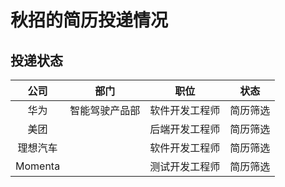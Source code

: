 # 秋招的简历投递情况
## 投递状态
|   公司    |       部门     |     职位      |   状态      |
|   :---:  |      :---:     |   :---:      |  :---:     |
|   华为    |  智能驾驶产品部  | 软件开发工程师  |   简历筛选   |
|   美团    |               | 后端开发工程师  | 简历筛选     |
|   理想汽车 |               | 软件开发工程师  |  简历筛选    |
|  Momenta |               |  测试开发工程师  |  简历筛选    |
